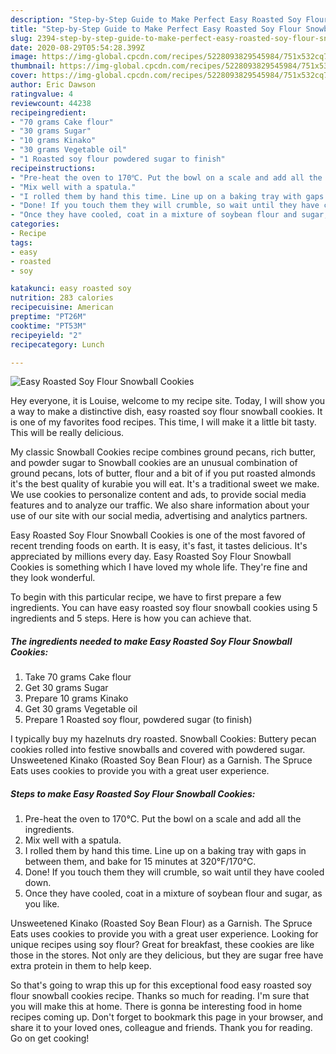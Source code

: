 ```yaml
---
description: "Step-by-Step Guide to Make Perfect Easy Roasted Soy Flour Snowball Cookies"
title: "Step-by-Step Guide to Make Perfect Easy Roasted Soy Flour Snowball Cookies"
slug: 2394-step-by-step-guide-to-make-perfect-easy-roasted-soy-flour-snowball-cookies
date: 2020-08-29T05:54:28.399Z
image: https://img-global.cpcdn.com/recipes/5228093829545984/751x532cq70/easy-roasted-soy-flour-snowball-cookies-recipe-main-photo.jpg
thumbnail: https://img-global.cpcdn.com/recipes/5228093829545984/751x532cq70/easy-roasted-soy-flour-snowball-cookies-recipe-main-photo.jpg
cover: https://img-global.cpcdn.com/recipes/5228093829545984/751x532cq70/easy-roasted-soy-flour-snowball-cookies-recipe-main-photo.jpg
author: Eric Dawson
ratingvalue: 4
reviewcount: 44238
recipeingredient:
- "70 grams Cake flour"
- "30 grams Sugar"
- "10 grams Kinako"
- "30 grams Vegetable oil"
- "1 Roasted soy flour powdered sugar to finish"
recipeinstructions:
- "Pre-heat the oven to 170℃. Put the bowl on a scale and add all the ingredients."
- "Mix well with a spatula."
- "I rolled them by hand this time. Line up on a baking tray with gaps in between them, and bake for 15 minutes at 320°F/170°C."
- "Done! If you touch them they will crumble, so wait until they have cooled down."
- "Once they have cooled, coat in a mixture of soybean flour and sugar, as you like."
categories:
- Recipe
tags:
- easy
- roasted
- soy

katakunci: easy roasted soy 
nutrition: 283 calories
recipecuisine: American
preptime: "PT26M"
cooktime: "PT53M"
recipeyield: "2"
recipecategory: Lunch

---
```



![Easy Roasted Soy Flour Snowball Cookies](https://img-global.cpcdn.com/recipes/5228093829545984/751x532cq70/easy-roasted-soy-flour-snowball-cookies-recipe-main-photo.jpg)

Hey everyone, it is Louise, welcome to my recipe site. Today, I will show you a way to make a distinctive dish, easy roasted soy flour snowball cookies. It is one of my favorites food recipes. This time, I will make it a little bit tasty. This will be really delicious.

My classic Snowball Cookies recipe combines ground pecans, rich butter, and powder sugar to Snowball cookies are an unusual combination of ground pecans, lots of butter, flour and a bit of if you put roasted almonds it&#39;s the best quality of kurabie you will eat. It&#39;s a traditional sweet we make. We use cookies to personalize content and ads, to provide social media features and to analyze our traffic. We also share information about your use of our site with our social media, advertising and analytics partners.

Easy Roasted Soy Flour Snowball Cookies is one of the most favored of recent trending foods on earth. It is easy, it's fast, it tastes delicious. It's appreciated by millions every day. Easy Roasted Soy Flour Snowball Cookies is something which I have loved my whole life. They're fine and they look wonderful.


To begin with this particular recipe, we have to first prepare a few ingredients. You can have easy roasted soy flour snowball cookies using 5 ingredients and 5 steps. Here is how you can achieve that.

<!--inarticleads1-->

##### The ingredients needed to make Easy Roasted Soy Flour Snowball Cookies:

1. Take 70 grams Cake flour
1. Get 30 grams Sugar
1. Prepare 10 grams Kinako
1. Get 30 grams Vegetable oil
1. Prepare 1 Roasted soy flour, powdered sugar (to finish)


I typically buy my hazelnuts dry roasted. Snowball Cookies: Buttery pecan cookies rolled into festive snowballs and covered with powdered sugar. Unsweetened Kinako (Roasted Soy Bean Flour) as a Garnish. The Spruce Eats uses cookies to provide you with a great user experience. 

<!--inarticleads2-->

##### Steps to make Easy Roasted Soy Flour Snowball Cookies:

1. Pre-heat the oven to 170℃. Put the bowl on a scale and add all the ingredients.
1. Mix well with a spatula.
1. I rolled them by hand this time. Line up on a baking tray with gaps in between them, and bake for 15 minutes at 320°F/170°C.
1. Done! If you touch them they will crumble, so wait until they have cooled down.
1. Once they have cooled, coat in a mixture of soybean flour and sugar, as you like.


Unsweetened Kinako (Roasted Soy Bean Flour) as a Garnish. The Spruce Eats uses cookies to provide you with a great user experience. Looking for unique recipes using soy flour? Great for breakfast, these cookies are like those in the stores. Not only are they delicious, but they are sugar free have extra protein in them to help keep. 

So that's going to wrap this up for this exceptional food easy roasted soy flour snowball cookies recipe. Thanks so much for reading. I'm sure that you will make this at home. There is gonna be interesting food in home recipes coming up. Don't forget to bookmark this page in your browser, and share it to your loved ones, colleague and friends. Thank you for reading. Go on get cooking!
